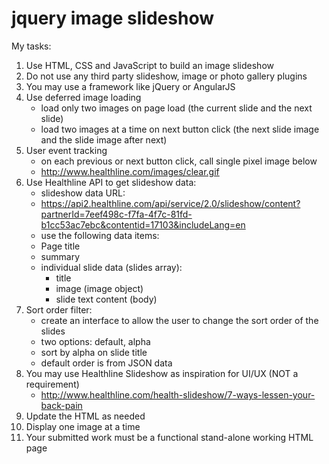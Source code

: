 # jquery image slideshow

My tasks:

1. Use HTML, CSS and JavaScript to build an image slideshow
2. Do not use any third party slideshow, image or photo gallery plugins
3. You may use a framework like jQuery or AngularJS
4. Use deferred image loading
   - load only two images on page load (the current slide and the next slide)
   - load two images at a time on next button click (the next slide image and the slide image after next)
5. User event tracking
   - on each previous or next button click, call single pixel image below
   - http://www.healthline.com/images/clear.gif
6. Use Healthline API to get slideshow data:
   - slideshow data URL:
   - https://api2.healthline.com/api/service/2.0/slideshow/content?partnerId=7eef498c-f7fa-4f7c-81fd-b1cc53ac7ebc&contentid=17103&includeLang=en
   - use the following data items:
   - Page title
   - summary
   - individual slide data (slides array):
     - title
     - image (image object)
     - slide text content (body)
7. Sort order filter:
   - create an interface to allow the user to change the sort order of the slides
   - two options: default, alpha
   - sort by alpha on slide title
   - default order is from JSON data
8. You may use Healthline Slideshow as inspiration for UI/UX (NOT a requirement)
   - http://www.healthline.com/health-slideshow/7-ways-lessen-your-back-pain
9. Update the HTML as needed
10. Display one image at a time
11. Your submitted work must be a functional stand-alone working HTML page
